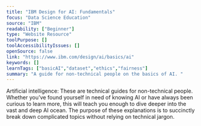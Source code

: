 ```yaml
---
title: "IBM Design for AI: Fundamentals"
focus: "Data Science Education"
source: "IBM"
readability: ["Beginner"]
type: "Website Resource"
toolPurpose: []
toolAccessibilityIssues: []
openSource: false
link: "https://www.ibm.com/design/ai/basics/ai"
keywords: []
learnTags: ["basicAI","dataset","ethics","fairness"]
summary: "A guide for non-technical people on the basics of AI. "
---
```

Artificial intelligence: These are technical guides for non-technical people. Whether you’ve found yourself in need of knowing AI or have always been curious to learn more, this will teach you enough to dive deeper into the vast and deep AI ocean. The purpose of these explanations is to succinctly break down complicated topics without relying on technical jargon.
